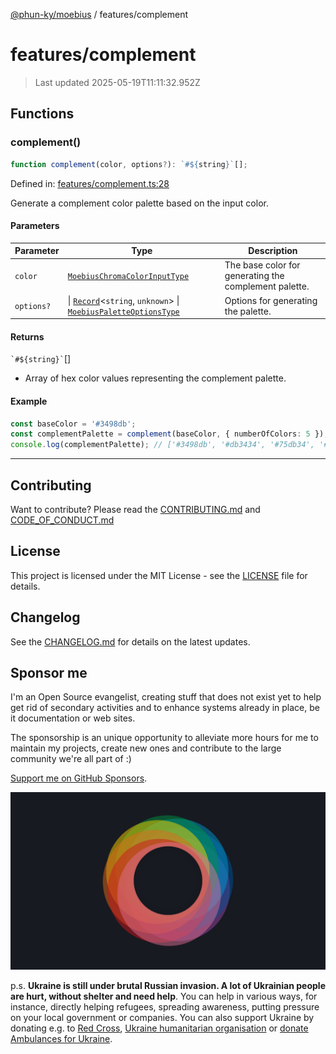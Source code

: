 [@phun-ky/moebius](../README.md) / features/complement

# features/complement

> Last updated 2025-05-19T11:11:32.952Z

##

## Functions

### complement()

```ts
function complement(color, options?): `#${string}`[];
```

Defined in: [features/complement.ts:28](https://github.com/phun-ky/moebius/blob/main/src/features/complement.ts#L28)

Generate a complement color palette based on the input color.

#### Parameters

| Parameter  | Type                                                                                                                                                                                        | Description                                           |
| ---------- | ------------------------------------------------------------------------------------------------------------------------------------------------------------------------------------------- | ----------------------------------------------------- |
| `color`    | [`MoebiusChromaColorInputType`](../types.md#moebiuschromacolorinputtype)                                                                                                                    | The base color for generating the complement palette. |
| `options?` | \| [`Record`](https://www.typescriptlang.org/docs/handbook/utility-types.html#recordkeys-type)<`string`, `unknown`> \| [`MoebiusPaletteOptionsType`](../types.md#moebiuspaletteoptionstype) | Options for generating the palette.                   |

#### Returns

`` `#${string}` ``\[]

- Array of hex color values representing the complement palette.

#### Example

```ts
const baseColor = '#3498db';
const complementPalette = complement(baseColor, { numberOfColors: 5 });
console.log(complementPalette); // ['#3498db', '#db3434', '#75db34', '#dbd134', '#db7434']
```

---

## Contributing

Want to contribute? Please read the [CONTRIBUTING.md](https://github.com/phun-ky/moebius/blob/main/CONTRIBUTING.md) and [CODE_OF_CONDUCT.md](https://github.com/phun-ky/moebius/blob/main/CODE_OF_CONDUCT.md)

## License

This project is licensed under the MIT License - see the [LICENSE](https://github.com/phun-ky/moebius/blob/main/LICENSE) file for details.

## Changelog

See the [CHANGELOG.md](https://github.com/phun-ky/moebius/blob/main/CHANGELOG.md) for details on the latest updates.

## Sponsor me

I'm an Open Source evangelist, creating stuff that does not exist yet to help get rid of secondary activities and to enhance systems already in place, be it documentation or web sites.

The sponsorship is an unique opportunity to alleviate more hours for me to maintain my projects, create new ones and contribute to the large community we're all part of :)

[Support me on GitHub Sponsors](https://github.com/sponsors/phun-ky).

![logo](https://github.com/phun-ky/moebius/blob/main/public/images/logo/logo-ring.png?raw=true)

p.s. **Ukraine is still under brutal Russian invasion. A lot of Ukrainian people are hurt, without shelter and need help**. You can help in various ways, for instance, directly helping refugees, spreading awareness, putting pressure on your local government or companies. You can also support Ukraine by donating e.g. to [Red Cross](https://www.icrc.org/en/donate/ukraine), [Ukraine humanitarian organisation](https://savelife.in.ua/en/donate-en/#donate-army-card-weekly) or [donate Ambulances for Ukraine](https://www.gofundme.com/f/help-to-save-the-lives-of-civilians-in-a-war-zone).
